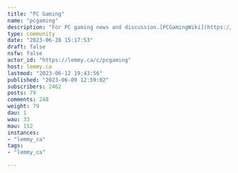 ```yaml
---
title: "PC Gaming" 
name: "pcgaming"
description: "For PC gaming news and discussion.[PCGamingWiki](https://www.pcgamingwiki.com/wiki/Home)***Rules:***0. Be Respectful.1. No Spam or Porn.2. No Advertising.3. No Memes.4. No Tech Support.5. No questions about buying/building computers.6. No game suggestions, friend requests, surveys, or begging.7. No Let's Plays, streams, highlight reels/montages, random videos or shorts.8. No off-topic posts/comments.9. Use the original source, no clickbait titles, no duplicates. (Submissions should be from the original source if possible, unless from paywalled or non-english sources.If the title is clickbait or lacks context you may **lightly** edit the title.) "
type: community
date: "2023-06-28 15:17:53"
draft: false
nsfw: false
actor_id: "https://lemmy.ca/c/pcgaming"
host: lemmy.ca
lastmod: "2023-06-12 19:43:56"
published: "2023-06-09 12:59:02"
subscribers: 2462
posts: 79
comments: 248
weight: 79
dau: 1
wau: 33
mau: 152
instances:
- "lemmy_ca"
tags: 
- "lemmy_ca"

---
```

